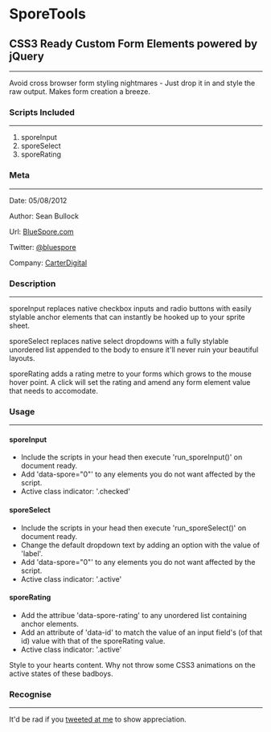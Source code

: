 # SporeTools
## CSS3 Ready Custom Form Elements powered by jQuery
-------------------------
Avoid cross browser form styling nightmares - Just drop it in and style the raw output. Makes form creation a breeze.



### Scripts Included
----------        
1. sporeInput
2. sporeSelect
3. sporeRating



### Meta
----------
Date:			05/08/2012

Author:			Sean Bullock

Url:			[BlueSpore.com](http://bluespore.com)               

Twitter:		[@bluespore](http://twitter.com/bluespore)

Company:		[CarterDigital](http://carterdigital.com.au/)



### Description
----------
sporeInput replaces native checkbox inputs and radio buttons with easily stylable anchor elements that can instantly be hooked up to your sprite sheet.


sporeSelect replaces native select dropdowns with a fully stylable unordered list appended to the body to ensure it'll never ruin your beautiful layouts.

sporeRating adds a rating metre to your forms which grows to the mouse hover point. A click will set the rating and amend any form element value that needs to accomodate.



### Usage
----------

#### sporeInput
* Include the scripts in your head then execute 'run_sporeInput()' on document ready.
* Add 'data-spore="0"' to any elements you do not want affected by the script.
* Active class indicator: '.checked'

#### sporeSelect
* Include the scripts in your head then execute 'run_sporeSelect()' on document ready.
* Change the default dropdown text by adding an option with the value of 'label'.
* Add 'data-spore="0"' to any elements you do not want affected by the script.
* Active class indicator: '.active'

#### sporeRating
* Add the attribue 'data-spore-rating' to any unordered list containing anchor elements.
* Add an attribute of 'data-id' to match the value of an input field's (of that id) value with that of the sporeRating value.
* Active class indicator: '.active'

Style to your hearts content. Why not throw some CSS3 animations on the active states of these badboys.



### Recognise
----------
It'd be rad if you [tweeted at me](http://twitter.com/bluespore) to show appreciation.